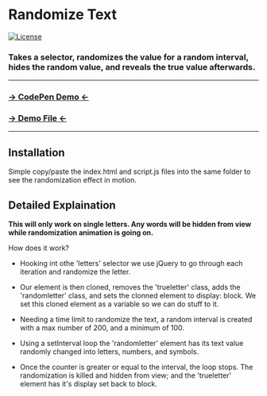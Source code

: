 # Randomize Text
 [![License](http://img.shields.io/badge/License-MIT-blue.svg)](http://opensource.org/licenses/MIT)

### Takes a selector, randomizes the value for a random interval, hides the random value, and reveals the true value afterwards.

***

### [→ CodePen Demo ←](http://codepen.io/anon/pen/MYLOre)
### [→ Demo File ←](https://github.com/gst4158/randomized_text/blob/master/demo.html)
***

Installation
------------
Simple copy/paste the index.html and script.js files into the same folder to see the randomization effect in motion.


Detailed Explaination
-----------
**This will only work on single letters. Any words will be hidden from view while randomization animation is going on.**

How does it work? 

* Hooking int othe 'letters' selector we use jQuery to go through each iteration and randomize the letter.

* Our element is then cloned, removes the 'trueletter' class, adds the 'randomletter' class, and sets the clonned element to display: block. We set this cloned element as a variable so we can do stuff to it.

* Needing a time limit to randomize the text, a random interval is created with a max number of 200, and a minimum of 100.

* Using a setInterval loop the 'randomletter' element has its text value randomly changed into letters, numbers, and symbols.

* Once the counter is greater or equal to the interval, the loop stops. The randomization is killed and hidden from view; and the 'trueletter' element has it's display set back to block.

